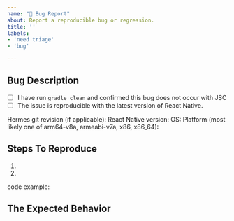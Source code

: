 ```yaml
---
name: "🐛 Bug Report"
about: Report a reproducible bug or regression.
title: ''
labels:
- 'need triage'
- 'bug'

---
```


## Bug Description

<!--
  Please provide a clear and concise description of what the bug is with the
  latest version of React Native and Hermes. Unfortunately we are unable to
  provide fixes for old versions of Hermes.

  If it's an exception, please include the screenshots, e.g. the React Native
  RedBox screen includes a symbolicated JavaScript stack trace with a stack trace
  when Metro is running (it's grayscale monospaced text on black background below
  the red background section). Please also include a few lines of the JavaScript
  source before and after the line in which the error occurs.

  If it's an abort (e.g. app crashes), please see "Reporting crashes" from
  <https://github.com/facebook/hermes/blob/HEAD/doc/ReactNativeIntegration.md#reporting-native-crashes>
  for instructions on reporting a native crash, including symbolicating the native
  stack trace.  Note this will only work with some versions of Hermes.
-->

- [ ] I have run `gradle clean` and confirmed this bug does not occur with JSC
- [ ] The issue is reproducible with the latest version of React Native.

Hermes git revision (if applicable):
React Native version:
OS:
Platform (most likely one of arm64-v8a, armeabi-v7a, x86, x86_64):

## Steps To Reproduce

<!--
  Your bug will get fixed much faster if we can run your code. Issues without
  reproduction steps or a minimal, reproducible code examples may be
  immediately closed as not actionable.
-->

1.
2.

code example:

## The Expected Behavior
